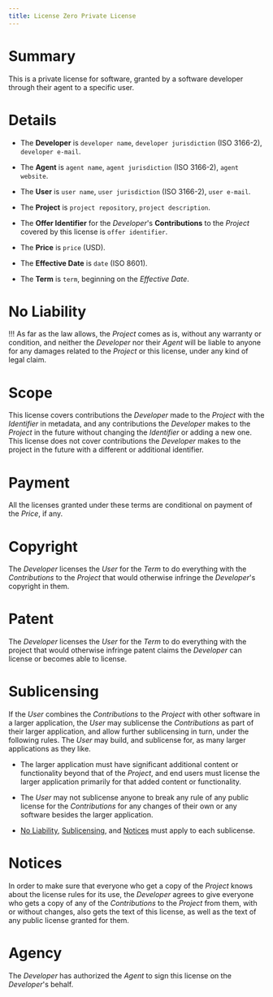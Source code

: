 ```yaml
---
title: License Zero Private License
---
```


# Summary

This is a private license for software, granted by a software developer through their agent to a specific user.

# Details

- The **Developer** is `developer name`, `developer jurisdiction` (ISO 3166-2), `developer e-mail`.

- The **Agent** is `agent name`, `agent jurisdiction` (ISO 3166-2), `agent website`.

- The **User** is `user name`, `user jurisdiction` (ISO 3166-2), `user e-mail`.

- The **Project** is `project repository`, `project description`.

- The **Offer Identifier** for the _Developer_'s **Contributions** to the _Project_ covered by this license is `offer identifier`.

- The **Price** is `price` (USD).

- The **Effective Date** is `date` (ISO 8601).

- The **Term** is `term`, beginning on the _Effective Date_.

# No Liability

!!! As far as the law allows, the _Project_ comes as is, without any warranty or condition, and neither the _Developer_ nor their _Agent_ will be liable to anyone for any damages related to the _Project_ or this license, under any kind of legal claim.

# Scope

This license covers contributions the _Developer_ made to the _Project_ with the _Identifier_ in metadata, and any contributions the _Developer_ makes to the _Project_ in the future without changing the _Identifier_ or adding a new one.  This license does not cover contributions the _Developer_ makes to the project in the future with a different or additional identifier.

# Payment

All the licenses granted under these terms are conditional on payment of the _Price_, if any.

# Copyright

The _Developer_ licenses the _User_ for the _Term_ to do everything with the _Contributions_ to the _Project_ that would otherwise infringe the _Developer_'s copyright in them.

# Patent

The _Developer_ licenses the _User_ for the _Term_ to do everything with the project that would otherwise infringe patent claims the _Developer_ can license or becomes able to license.

# Sublicensing

If the _User_ combines the _Contributions_ to the _Project_ with other software in a larger application, the _User_ may sublicense the _Contributions_ as part of their larger application, and allow further sublicensing in turn, under the following rules.  The _User_ may build, and sublicense for, as many larger applications as they like.

- The larger application must have significant additional content or functionality beyond that of the _Project_, and end users must license the larger application primarily for that added content or functionality.

- The _User_ may not sublicense anyone to break any rule of any public license for the _Contributions_ for any changes of their own or any software besides the larger application.

- [No Liability](#no-liability), [Sublicensing](#sublicensing), and [Notices](#notices) must apply to each sublicense.

# Notices

In order to make sure that everyone who get a copy of the _Project_ knows about the license rules for its use, the _Developer_ agrees to give everyone who gets a copy of any of the _Contributions_ to the _Project_ from them, with or without changes, also gets the text of this license, as well as the text of any public license granted for them.

# Agency

The _Developer_ has authorized the _Agent_ to sign this license on the _Developer_'s behalf.
